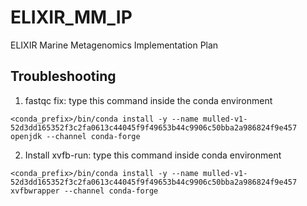 ELIXIR_MM_IP
============

ELIXIR Marine Metagenomics Implementation Plan


Troubleshooting
---------------
1. fastqc fix: type this command inside the conda environment
```
<conda_prefix>/bin/conda install -y --name mulled-v1-52d3dd165352f3c2fa0613c44045f9f49653b44c9906c50bba2a986824f9e457 openjdk --channel conda-forge
```

2. Install xvfb-run: type this command inside conda environment
```
<conda_prefix>/bin/conda install -y --name mulled-v1-52d3dd165352f3c2fa0613c44045f9f49653b44c9906c50bba2a986824f9e457 xvfbwrapper --channel conda-forge
```
